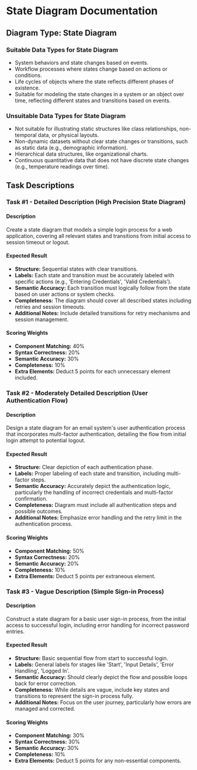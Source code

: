 # State Diagram Documentation

## Diagram Type: State Diagram

### Suitable Data Types for State Diagram
- System behaviors and state changes based on events.
- Workflow processes where states change based on actions or conditions.
- Life cycles of objects where the state reflects different phases of existence.
- Suitable for modeling the state changes in a system or an object over time, reflecting different states and transitions based on events.

### Unsuitable Data Types for State Diagram
- Not suitable for illustrating static structures like class relationships, non-temporal data, or physical layouts.
- Non-dynamic datasets without clear state changes or transitions, such as static data (e.g., demographic information).
- Hierarchical data structures, like organizational charts.
- Continuous quantitative data that does not have discrete state changes (e.g., temperature readings over time).

## Task Descriptions

### Task #1 - Detailed Description (High Precision State Diagram)

#### Description
Create a state diagram that models a simple login process for a web application, covering all relevant states and transitions from initial access to session timeout or logout.

#### Expected Result

* **Structure:** Sequential states with clear transitions.
* **Labels:** Each state and transition must be accurately labeled with specific actions (e.g., 'Entering Credentials', 'Valid Credentials').
* **Semantic Accuracy:** Each transition must logically follow from the state based on user actions or system checks.
* **Completeness:** The diagram should cover all described states including retries and session timeouts.
* **Additional Notes:** Include detailed transitions for retry mechanisms and session management.

#### Scoring Weights

* **Component Matching:** 40%
* **Syntax Correctness:** 20%
* **Semantic Accuracy:** 30%
* **Completeness:** 10%
* **Extra Elements:** Deduct 5 points for each unnecessary element included.

### Task #2 - Moderately Detailed Description (User Authentication Flow)

#### Description
Design a state diagram for an email system's user authentication process that incorporates multi-factor authentication, detailing the flow from initial login attempt to potential logout.

#### Expected Result

* **Structure:** Clear depiction of each authentication phase.
* **Labels:** Proper labeling of each state and transition, including multi-factor steps.
* **Semantic Accuracy:** Accurately depict the authentication logic, particularly the handling of incorrect credentials and multi-factor confirmation.
* **Completeness:** Diagram must include all authentication steps and possible outcomes.
* **Additional Notes:** Emphasize error handling and the retry limit in the authentication process.

#### Scoring Weights

* **Component Matching:** 50%
* **Syntax Correctness:** 20%
* **Semantic Accuracy:** 20%
* **Completeness:** 10%
* **Extra Elements:** Deduct 5 points per extraneous element.

### Task #3 - Vague Description (Simple Sign-in Process)

#### Description
Construct a state diagram for a basic user sign-in process, from the initial access to successful login, including error handling for incorrect password entries.

#### Expected Result

* **Structure:** Basic sequential flow from start to successful login.
* **Labels:** General labels for stages like 'Start', 'Input Details', 'Error Handling', 'Logged In'.
* **Semantic Accuracy:** Should clearly depict the flow and possible loops back for error correction.
* **Completeness:** While details are vague, include key states and transitions to represent the sign-in process fully.
* **Additional Notes:** Focus on the user journey, particularly how errors are managed and corrected.

#### Scoring Weights

* **Component Matching:** 30%
* **Syntax Correctness:** 30%
* **Semantic Accuracy:** 30%
* **Completeness:** 10%
* **Extra Elements:** Deduct 5 points for any non-essential components.
